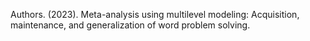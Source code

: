 Authors. (2023). Meta-analysis using multilevel modeling: Acquisition, maintenance, and generalization of word problem solving. 

